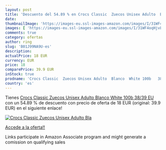 ```yaml
---
layout: post
title: 'Descuento del 54.89 % en Crocs Classic  Zuecos Unisex Adulto  Bla'
date: 
thumbnailImage: 'https://images-eu.ssl-images-amazon.com/images/I/31WF4oqHjvL._SL200_.jpg'
images: [ 'https://images-eu.ssl-images-amazon.com/images/I/31WF4oqHjvL._SL200_.jpg' ]
comments: true
category: ofertas
author: ring
slug: 'B01J99NA9U-es'
description:
actualPrice: 18 EUR
currency: EUR
price: 18
comparePrice: 39.9 EUR
inStock: true
prodname: 'Crocs Classic  Zuecos Unisex Adulto  Blanco  White 100b   38/39 EU'
country: 'es'
---
```


Tienes [Crocs Classic  Zuecos Unisex Adulto  Blanco  White 100b   38/39 EU](https://www.amazon.es/dp/B01J99NA9U/?tag=tolees-21) con un 54.89 % de descuento con precio de oferta de 18 EUR (original: 39.9 EUR) en el siguiente enlace!

[![Crocs Classic  Zuecos Unisex Adulto  Bla](https://images-eu.ssl-images-amazon.com/images/I/31WF4oqHjvL._SL200_.jpg)](https://www.amazon.es/dp/B01J99NA9U/?tag=tolees-21)

[Accede a la oferta!!](https://www.amazon.es/dp/B01J99NA9U/?tag=tolees-21)

Links participate in Amazon Associate program and might generate a comission on qualifying sales


